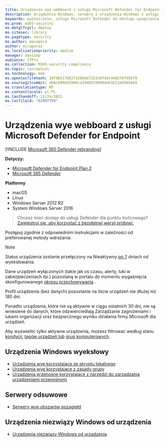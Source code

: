 ```yaml
---
title: Urządzenia wye webboard z usługi Microsoft Defender for Endpoint
description: Urządzenia Windows, serwery i urządzenia Windows z usługi Microsoft Defender for Endpoint
keywords: wyniesienie, usługa Microsoft Defender do obsługi wywęzienia i wye dołączania do punktu końcowego
ms.prod: m365-security
ms.mktglfcycl: deploy
ms.sitesec: library
ms.pagetype: security
ms.author: macapara
author: mjcaparas
ms.localizationpriority: medium
manager: dansimp
audience: ITPro
ms.collection: M365-security-compliance
ms.topic: conceptual
ms.technology: mde
ms.openlocfilehash: 19f4b517682fa58bde7253c074dc4402f6f95bf9
ms.sourcegitcommit: eb8c600d3298dca1940259998de61621e6505e69
ms.translationtype: MT
ms.contentlocale: pl-PL
ms.lasthandoff: 11/24/2021
ms.locfileid: "62997769"
---
```

# <a name="offboard-devices-from-the-microsoft-defender-for-endpoint-service"></a>Urządzenia wye webboard z usługi Microsoft Defender for Endpoint

[!INCLUDE [Microsoft 365 Defender rebranding](../../includes/microsoft-defender.md)]


**Dotyczy:**
- [Microsoft Defender for Endpoint Plan 2](https://go.microsoft.com/fwlink/p/?linkid=2154037)
- [Microsoft 365 Defender](https://go.microsoft.com/fwlink/?linkid=2118804)

**Platformy**
- macOS
- Linux
- Windows Server 2012 R2
- System Windows Server 2016

> Chcesz mieć dostęp do usługi Defender dla punktu końcowego? [Zarejestruj się, aby korzystać z bezpłatnej wersji próbnej.](https://signup.microsoft.com/create-account/signup?products=7f379fee-c4f9-4278-b0a1-e4c8c2fcdf7e&ru=https://aka.ms/MDEp2OpenTrial?ocid=docs-wdatp-offboarddevices-abovefoldlink)

Postępuj zgodnie z odpowiednimi instrukcjami w zależności od preferowanej metody wdrażania.

> [!NOTE]
> Status urządzenia zostanie przełączony na Nieaktywny [po 7](fix-unhealthy-sensors.md#inactive-devices) dniach od wyeksłowania.
>
> Dane urządzeń wyłączonych (takie jak oś czasu, alerty, luki w zabezpieczeniach itp.) pozostaną w portalu do momentu wygaśnięcia skonfigurowanego [okresu przechowywania](data-storage-privacy.md#how-long-will-microsoft-store-my-data-what-is-microsofts-data-retention-policy) .
>
> Profil urządzenia (bez danych) pozostanie na liście urządzeń nie dłużej niż [](machines-view-overview.md) 180 dni.
>
> Ponadto urządzenia, które nie są aktywne w ciągu ostatnich 30 dni, nie są wniesiene do danych, które odzwierciedlają Zarządzanie zagrożeniami i lukami organizacji oraz bezpiecznego wyniku działania firmy [](tvm-exposure-score.md) Microsoft dla urządzeń.
>
> Aby wyświetlić tylko aktywne urządzenia, możesz filtrować według stanu [kondycji](machines-view-overview.md#health-state), [tagów urządzeń lub](machine-tags.md) [grup komputerowych](machine-groups.md).

## <a name="offboard-windows-devices"></a>Urządzenia Windows wyeksłowy

- [Urządzenia wye korzystające ze skryptu lokalnego](configure-endpoints-script.md#offboard-devices-using-a-local-script)
- [Urządzenia wye korzystające z zasady grupy](configure-endpoints-gp.md#offboard-devices-using-group-policy)
- [Urządzenia przenośne korzystające z narzędzi do zarządzania urządzeniami przenośnymi](configure-endpoints-mdm.md#offboard-and-monitor-devices-using-mobile-device-management-tools)

## <a name="offboard-servers"></a>Serwery odsuwowe

- [Serwery wye obszarów pozagiełd](configure-server-endpoints.md#offboard-windows-servers)

## <a name="offboard-non-windows-devices"></a>Urządzenia niezwiązy Windows od urządzenia

- [Urządzenia niezwiązy Windows od urządzenia](configure-endpoints-non-windows.md#offboard-non-windows-devices)

